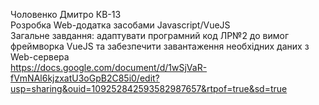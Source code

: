 Чоловенко Дмитро КВ-13  
Розробка Web-додатка засобами Javascript/VueJS   
Загальне завдання: адаптувати програмний код ЛР№2 до вимог фреймворка VueJS та забезпечити завантаження необхідних даних з Web-сервера   
https://docs.google.com/document/d/1wSjVaR-fVmNAl6kjzxatU3oGpB2C85i0/edit?usp=sharing&ouid=109252842593582987657&rtpof=true&sd=true
